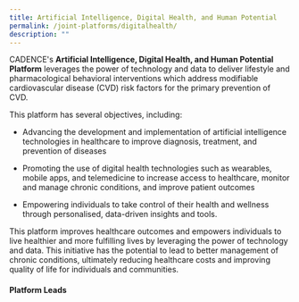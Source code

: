 ```yaml
---
title: Artificial Intelligence, Digital Health, and Human Potential
permalink: /joint-platforms/digitalhealth/
description: ""
---
```

CADENCE's **Artificial Intelligence, Digital Health, and Human Potential Platform** leverages the power of technology and data to deliver lifestyle and pharmacological behavioral interventions which address modifiable cardiovascular disease (CVD) risk factors for the primary prevention of CVD. 

This platform has several objectives, including: 

* Advancing the development and implementation of artificial intelligence technologies in healthcare to improve diagnosis, treatment, and prevention of diseases

* Promoting the use of digital health technologies such as wearables, mobile apps, and telemedicine to increase access to healthcare, monitor and manage chronic conditions, and improve patient outcomes

* Empowering individuals to take control of their health and wellness through personalised, data-driven insights and tools.

This platform improves healthcare outcomes and empowers individuals to live healthier and more fulfilling lives by leveraging the power of technology and data. This initiative has the potential to lead to better management of chronic conditions, ultimately reducing healthcare costs and improving quality of life for individuals and communities.

#### Platform Leads
#### 
